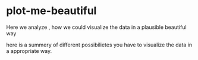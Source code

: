 # plot-me-beautiful
Here we analyze , how we could visualize the data in a plausible beautiful way

here is a summery of different possibilietes you have to visualize the data in a appropriate way.
